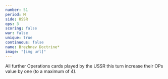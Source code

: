 ```yaml
---
number: 51
period: M
side: USSR
ops: 3
scoring: false
war: false
unique: true
continuous: false
name: Brezhnev Doctrine*
image: "[img url]"
---
```

All further Operations cards played by the USSR this turn increase their OPs value by one (to a maximum of 4).
